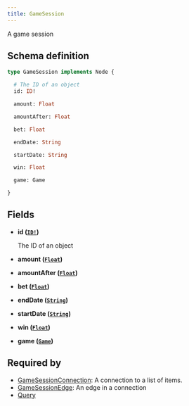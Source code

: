 ```yaml
---
title: GameSession
---
```


A game session

## Schema definition
```graphql
type GameSession implements Node {

  # The ID of an object
  id: ID!

  amount: Float

  amountAfter: Float

  bet: Float

  endDate: String

  startDate: String

  win: Float

  game: Game

}
```

## Fields

* **id ([`ID!`](graphql/schema/id.md))**

  The ID of an object

* **amount ([`Float`](graphql/schema/float.md))**


* **amountAfter ([`Float`](graphql/schema/float.md))**


* **bet ([`Float`](graphql/schema/float.md))**


* **endDate ([`String`](graphql/schema/string.md))**


* **startDate ([`String`](graphql/schema/string.md))**


* **win ([`Float`](graphql/schema/float.md))**


* **game ([`Game`](graphql/schema/game.md))**



## Required by
* [GameSessionConnection](graphql/schema/gamesessionconnection.md): A connection to a list of items.
* [GameSessionEdge](graphql/schema/gamesessionedge.md): An edge in a connection
* [Query](graphql/schema/query.md)
